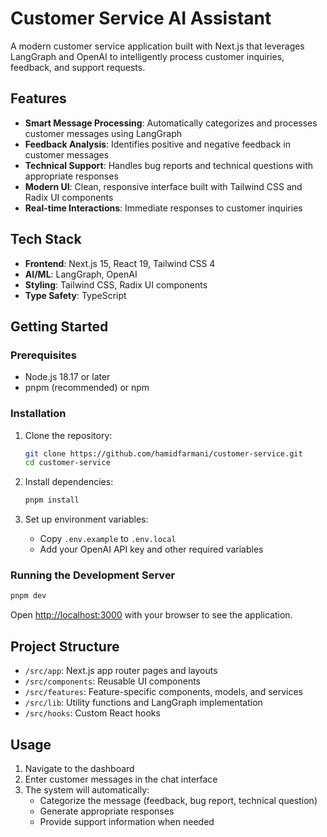 # Customer Service AI Assistant

A modern customer service application built with Next.js that leverages LangGraph and OpenAI to intelligently process customer inquiries, feedback, and support requests.

## Features

- **Smart Message Processing**: Automatically categorizes and processes customer messages using LangGraph
- **Feedback Analysis**: Identifies positive and negative feedback in customer messages
- **Technical Support**: Handles bug reports and technical questions with appropriate responses
- **Modern UI**: Clean, responsive interface built with Tailwind CSS and Radix UI components
- **Real-time Interactions**: Immediate responses to customer inquiries

## Tech Stack

- **Frontend**: Next.js 15, React 19, Tailwind CSS 4
- **AI/ML**: LangGraph, OpenAI
- **Styling**: Tailwind CSS, Radix UI components
- **Type Safety**: TypeScript

## Getting Started

### Prerequisites

- Node.js 18.17 or later
- pnpm (recommended) or npm

### Installation

1. Clone the repository:

   ```bash
   git clone https://github.com/hamidfarmani/customer-service.git
   cd customer-service
   ```

2. Install dependencies:

   ```bash
   pnpm install
   ```

3. Set up environment variables:
   - Copy `.env.example` to `.env.local`
   - Add your OpenAI API key and other required variables

### Running the Development Server

```bash
pnpm dev
```

Open [http://localhost:3000](http://localhost:3000) with your browser to see the application.

## Project Structure

- `/src/app`: Next.js app router pages and layouts
- `/src/components`: Reusable UI components
- `/src/features`: Feature-specific components, models, and services
- `/src/lib`: Utility functions and LangGraph implementation
- `/src/hooks`: Custom React hooks

## Usage

1. Navigate to the dashboard
2. Enter customer messages in the chat interface
3. The system will automatically:
   - Categorize the message (feedback, bug report, technical question)
   - Generate appropriate responses
   - Provide support information when needed
